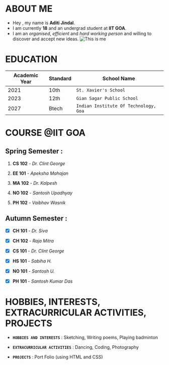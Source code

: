 # ABOUT ME
- Hey , my name is **Aditi Jindal**.
- I am currently **18** and an undergrad student at **IIT GOA**.
- I am an *organised*, *efficient* and *hard working person* and willing to discover and accept new ideas.
 ![This is me](https://encrypted-tbn0.gstatic.com/images?q=tbn:ANd9GcS3NbdUzWGwoLRXbLKNdqftpztukbBlzPxxZwYSA-DCg7ijluN4qYKx9NfM72mBH3J7m0Q&usqp=CAU)

# EDUCATION
|Academic Year       |     Standard           |    School Name       |
|--------------------|------------------------|----------------------|
|  2021              |10th                    | `St. Xavier's School`  |
|  2023              |12th                    | `Gian Sagar Public School`|
|  2027              |Btech                   | `Indian Institute Of Technology, Goa`|

# COURSE @IIT GOA

## Spring Semester :
1. **CS 102**     -   *Dr. Clint George*
2. **EE 101** - *Apeksha Mahajan*        
            
3. **MA 102** - *Dr. Kalpesh*
4. **NO 102** - *Santosh Upadhyay*
5. **PH 102** - *Vaibhav Wasnik*

## Autumn Semester :
- [x] **CH 101** -  *Dr. Siva*
 
- [x] **CH 102** - *Raja Mitra*
- [x] **CS 101** - *Dr. Clint George*
- [x] **HS 101** - *Sabiha H.*
- [x] **NO 101** - *Santosh U.*
- [x] **PH 101** - *Santosh Kumar Das*

# HOBBIES, INTERESTS, EXTRACURRICULAR ACTIVITIES, PROJECTS
- **`HOBBIES AND INTERESTS`** : Sketching, Writing poems, Playing badminton

- **`EXTRACURRICULAR ACTIVITIES`** : Dancing, Coding, Photography
-  **`PROJECTS`** : Port Folio (using 	HTML and CSS) 

